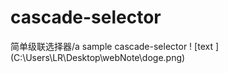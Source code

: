 # cascade-selector
简单级联选择器/a sample cascade-selector
! [text ] (C:\Users\LR\Desktop\webNote\doge.png)
